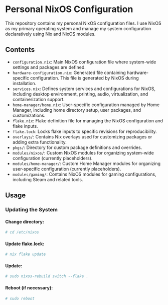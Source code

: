 # Personal NixOS Configuration

This repository contains my personal NixOS configuration files. I use NixOS as my primary operating system and manage my system configuration declaratively using Nix and NixOS modules.

## Contents

- `configuration.nix`: Main NixOS configuration file where system-wide settings and packages are defined.
- `hardware-configuration.nix`: Generated file containing hardware-specific configuration. This file is generated by NixOS during installation.
- `services.nix`: Defines system services and configurations for NixOS, including desktop environment, printing, audio, virtualization, and containerization support.
- `home-manager/home.nix`: User-specific configuration managed by Home Manager, including home directory setup, user packages, and customizations.
- `flake.nix`: Flake definition file for managing the NixOS configuration and flake inputs.
- `flake.lock`: Locks flake inputs to specific revisions for reproducibility.
- `overlays/`: Contains Nix overlays used for customizing packages or adding extra functionality.
- `pkgs/`: Directory for custom package definitions and overrides.
- `modules/nixos/`: Custom NixOS modules for organizing system-wide configuration (currently placeholders).
- `modules/home-manager/`: Custom Home Manager modules for organizing user-specific configuration (currently placeholders).
- `modules/gaming/`: Contains NixOS modules for gaming configurations, including Steam and related tools.

## Usage

### Updating the System

#### Change directory:

```bash
# cd /etc/nixos
```

#### Update flake.lock:

```bash
# nix flake update
```

#### Update:

```bash
# sudo nixos-rebuild switch --flake .
```

#### Reboot (if necessary):

```bash
# sudo reboot
```
